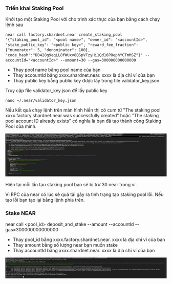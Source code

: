 ### Triển khai Staking Pool

Khởi tạo một Staking Pool với cho trình xác thực của bạn bằng cách chạy lệnh sau
```
near call factory.shardnet.near create_staking_pool '{"staking_pool_id": "<pool name>", "owner_id": "<accountId>", "stake_public_key": "<public key>", "reward_fee_fraction": {"numerator": 5, "denominator": 100}, "code_hash":"DD428g9eqLL8fWUxv8QSpVFzyHi1Qd16P8ephYCTmMSZ"}' --accountId="<accountId>" --amount=30 --gas=300000000000000
```

* Thay pool name bằng pool name của bạn
* Thay accountId bằng xxxx.shardnet.near. xxxx là địa chỉ ví của bạn
* Thay public key bằng public key được lấy trong file validator_key.json

Truy cập file validator_key.json để lấy public key
```
nano ~/.near/validator_key.json
```
  
Nếu kết quả chạy lệnh trên màn hình hiển thị có cum từ "The staking pool xxxx.factory.shardnet.near was successfully created" hoặc "The staking pool account ID already exists" có nghĩa là bạn đã tạo thành công Staking Pool của mình.
  
![img](./image/Staking-pool-01.png)

Hiện tại mỗi lần tạo staking pool bạn sẽ bị trừ 30 near trong ví.
  
Vì RPC của near có lúc sẽ quá tải gây ra tình trạng tạo staking pool lỗi. Nếu tạo lỗi bạn tạo lại bằng lệnh phía trên.

### Stake NEAR

near call <pool_id> deposit_and_stake --amount <amount> --accountId <accountId> --gas=300000000000000

* Thay pool_id bằng xxxx.factory.shardnet.near. xxxx là địa chỉ ví của bạn
* Thay amount bằng số lượng near bạn muốn stake
* Thay accountId bằng xxxx.shardnet.near. xxxx là địa chỉ ví của bạn
  
![img](./image/Staking-pool-02.png)
